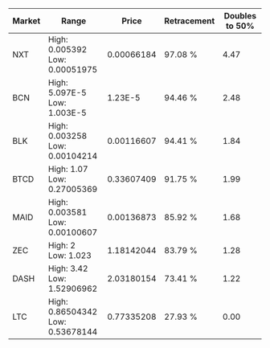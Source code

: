 | Market | Range | Price| Retracement | Doubles to 50% |
| --- | --- | --- | --- | --- |
| NXT | High: 0.005392<br />Low: 0.00051975 | 0.00066184 | 97.08 % | 4.47 |
| BCN | High: 5.097E-5<br />Low: 1.003E-5 | 1.23E-5 | 94.46 % | 2.48 |
| BLK | High: 0.003258<br />Low: 0.00104214 | 0.00116607 | 94.41 % | 1.84 |
| BTCD | High: 1.07<br />Low: 0.27005369 | 0.33607409 | 91.75 % | 1.99 |
| MAID | High: 0.003581<br />Low: 0.00100607 | 0.00136873 | 85.92 % | 1.68 |
| ZEC | High: 2<br />Low: 1.023 | 1.18142044 | 83.79 % | 1.28 |
| DASH | High: 3.42<br />Low: 1.52906962 | 2.03180154 | 73.41 % | 1.22 |
| LTC | High: 0.86504342<br />Low: 0.53678144 | 0.77335208 | 27.93 % | 0.00 |
